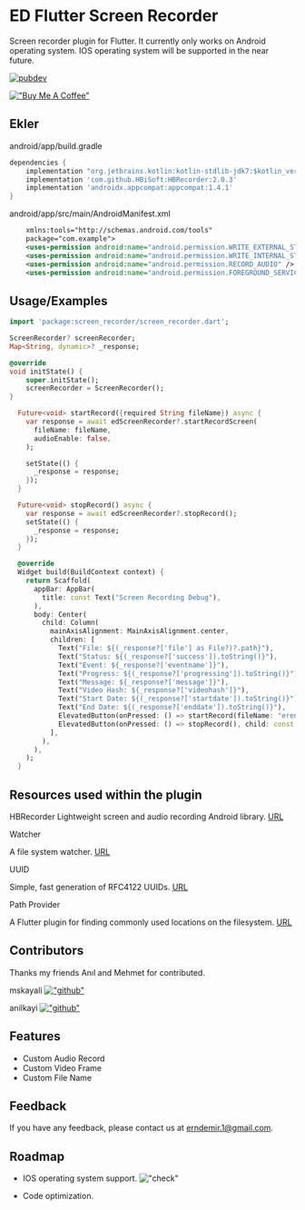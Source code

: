 
# ED Flutter Screen Recorder

Screen recorder plugin for Flutter. It currently only works on Android operating system. IOS operating system will be supported in the near future.


[![pubdev](https://img.shields.io/badge/pub-de__screen__recorder-blue)](https://pub.dev/packages/ed_screen_recorder)

[!["Buy Me A Coffee"](https://www.buymeacoffee.com/assets/img/custom_images/orange_img.png)](https://www.buymeacoffee.com/erendemir)
## Ekler

android/app/build.gradle
```dart
dependencies {
    implementation "org.jetbrains.kotlin:kotlin-stdlib-jdk7:$kotlin_version"
    implementation 'com.github.HBiSoft:HBRecorder:2.0.3'
    implementation 'androidx.appcompat:appcompat:1.4.1'
}
```

android/app/src/main/AndroidManifest.xml
```xml
    xmlns:tools="http://schemas.android.com/tools"
    package="com.example">
    <uses-permission android:name="android.permission.WRITE_EXTERNAL_STORAGE" android:maxSdkVersion="28" tools:ignore="ScopedStorage" />
    <uses-permission android:name="android.permission.WRITE_INTERNAL_STORAGE" />
    <uses-permission android:name="android.permission.RECORD_AUDIO" />
    <uses-permission android:name="android.permission.FOREGROUND_SERVICE" />
```

  
## Usage/Examples

```dart
import 'package:screen_recorder/screen_recorder.dart';

ScreenRecorder? screenRecorder;
Map<String, dynamic>? _response;

@override
void initState() {
    super.initState();
    screenRecorder = ScreenRecorder();
}

  Future<void> startRecord({required String fileName}) async {
    var response = await edScreenRecorder?.startRecordScreen(
      fileName: fileName,
      audioEnable: false,
    );

    setState(() {
      _response = response;
    });
  }

  Future<void> stopRecord() async {
    var response = await edScreenRecorder?.stopRecord();
    setState(() {
      _response = response;
    });
  }

  @override
  Widget build(BuildContext context) {
    return Scaffold(
      appBar: AppBar(
        title: const Text("Screen Recording Debug"),
      ),
      body: Center(
        child: Column(
          mainAxisAlignment: MainAxisAlignment.center,
          children: [
            Text("File: ${(_response?['file'] as File?)?.path}"),
            Text("Status: ${(_response?['success']).toString()}"),
            Text("Event: ${_response?['eventname']}"),
            Text("Progress: ${(_response?['progressing']).toString()}"),
            Text("Message: ${_response?['message']}"),
            Text("Video Hash: ${_response?['videohash']}"),
            Text("Start Date: ${(_response?['startdate']).toString()}"),
            Text("End Date: ${(_response?['enddate']).toString()}"),
            ElevatedButton(onPressed: () => startRecord(fileName: "eren"), child: const Text('START RECORD')),
            ElevatedButton(onPressed: () => stopRecord(), child: const Text('STOP RECORD')),
          ],
        ),
      ),
    );
  }
```

  
## Resources used within the plugin

HBRecorder
Lightweight screen and audio recording Android library. 
[URL](https://github.com/HBiSoft/HBRecorder)

Watcher

A file system watcher. [URL](https://pub.dev/packages/watcher)

UUID

Simple, fast generation of RFC4122 UUIDs. [URL](https://pub.dev/packages/uuid)

Path Provider

A Flutter plugin for finding commonly used locations on the filesystem. [URL](https://pub.dev/packages/path_provider)


## Contributors

Thanks my friends Anıl and Mehmet for contributed.

mskayali [!["github"](https://img.shields.io/badge/GitHub-100000?style=for-the-badge&logo=github&logoColor=white)](https://github.com/mskayali) 

anilkayi  [!["github"](https://img.shields.io/badge/GitHub-100000?style=for-the-badge&logo=github&logoColor=white)](https://github.com/anilkayi)



## Features

- Custom Audio Record
- Custom Video Frame
- Custom File Name


  
## Feedback

If you have any feedback, please contact us at erndemir.1@gmail.com.

  
## Roadmap

- IOS operating system support. !["check"](https://img.shields.io/badge/-%E2%9C%93-green)

- Code optimization.

  